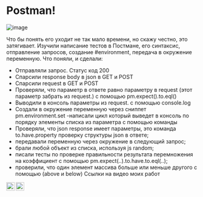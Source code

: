 # Postman!
![image](https://user-images.githubusercontent.com/97470160/161740068-3939368b-4f74-4a2d-a738-181620961835.png)


Что бы понять его уходит не так мало времени, но скажу честно, это затягивает.
Изучили написание тестов в Постмане, его синтаксис, отправление запросов, создание #environment, передача в окружение переменную.
Что поняли, и сделали:
- Отправляли запрос. Статус код 200
- Спарсили response body в json в GET и POST
- Спарсили request в GET и POST
- Проверяли, что параметр в ответе равно параметру в  request (этот параметр забрать из request.) с помощью pm.expect().to.eql()
- Выводили в консоль параметры из request. с помощью console.log
- Создали в окружение переменную через сниппет pm.environment.set
-написали цикл который выведет в консоль по порядку элементы списка из параметра с помощью команды
- Проверяли, что json response имеет параметры, это команда to.have.property
проверку структуры json в ответе;
- передавали переменную
через окружение в следующий запрос;
- брали любой объект из списка, используя js random;
- писали тесты по проверке правильности результата
перемножения на коэффициент с помощью     pm.expect(..).to.have.to.eql(..);
- проверили, что один элемент массива больше или меньше другого с помощью (above и below)
Ссылки на видео моих работ 

[<img align="left" alt="RomanovaValentina | LinkedIn_1" width="22px" src="https://cdn.jsdelivr.net/npm/simple-icons@v3/icons/linkedin.svg" />][linkedin1]
[<img align="left" alt="RomanovaValentina | LinkedIn_2" width="22px" src="https://cdn.jsdelivr.net/npm/simple-icons@v3/icons/linkedin.svg" />][linkedin2]

<br />

[linkedin1]: https://www.linkedin.com/posts/valentina-romanova-1b948922a_postman-environment-activity-6892750800066871296-gzAf?utm_source=linkedin_share&utm_medium=member_desktop_web
[linkedin2]: https://www.linkedin.com/posts/valentina-romanova-1b948922a_postman-testing-qa-activity-6895035013692235777-VdnE?utm_source=linkedin_share&utm_medium=member_desktop_web
